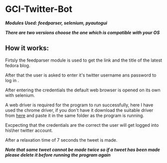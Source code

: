 # GCI-Twitter-Bot
___Modules Used: feedparser, selenium, pyautogui___

___There are two versions choose the one which is compatible with your OS___
## How it works:
Firtsly the feedparser module is used to get the link and the title of the latest fedora blog.

After that the user is asked to enter it's twitter username ans password to log in .

After entering the credentials the default web browser is opened on its own with selenium.

A web driver is required for the program to run successfully, here I have used the chrome driver, if you don't have it download  the suitable driver from [here](https://chromedriver.storage.googleapis.com/index.html?path=79.0.3945.36/) and paste it in the same folder as the program is running.

Excpecting that the credentials are the correct the user will get logged into his\her twitter account.

After a relaxation time of  7 seconds the tweet is made.

___Note that same tweet cannot be made twice so if a tweet has been made please delete it before running the program again___
